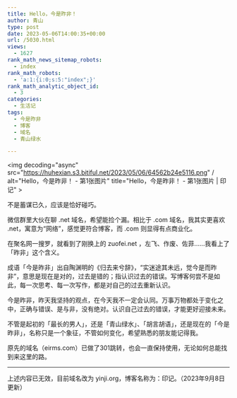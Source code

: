```yaml
---
title: Hello，今是昨非！
author: 青山
type: post
date: 2023-05-06T14:00:35+00:00
url: /5030.html
views:
  - 1627
rank_math_news_sitemap_robots:
  - index
rank_math_robots:
  - 'a:1:{i:0;s:5:"index";}'
rank_math_analytic_object_id:
  - 3
categories:
  - 生活记
tags:
  - 今是昨非
  - 博客
  - 域名
  - 青山绿水

---
```

<img decoding="async" src="https://huhexian.s3.bitiful.net/2023/05/06/64562b24e5116.png" / alt="Hello，今是昨非！ - 第1张图片" title="Hello，今是昨非！ - 第1张图片 | 印记" >

不是蓄谋已久，应该是恰好碰巧。

微信群里大伙在聊 .net 域名，希望能捡个漏。相比于 .com 域名，我其实更喜欢 .net，寓意为“网络”，感觉更符合博客，而 .com 则显得有点商业化。

在聚名网一搜罗，就看到了刚换上的 zuofei.net ，左飞、作废、佐菲……我看上了「昨非」这个含义。

成语「今是昨非」出自陶渊明的《归去来兮辞》，“实迷途其未远，觉今是而昨非”，意思是现在是对的，过去是错的；指认识过去的错误。写博客何尝不是如此，每一次思考、每一次写作，都是对自己的过去重新认识。

今是昨非，昨天我坚持的观点，在今天我不一定会认同。万事万物都处于变化之中，正确与错误、是与非，没有绝对。认识自己过去的错误，才能更好迎接未来。

不管是起初的「最长的男人」，还是「青山绿水」、「胡言胡语」，还是现在的「今是昨非」，名称只是一个象征，不管如何变化，希望熟悉的朋友能记得我。

原先的域名（eirms.com）已做了301跳转，也会一直保持使用，无论如何总能找到来这里的路。

* * *

上述内容已无效，目前域名改为 yinji.org，博客名称为：印记。（2023年9月8日更新）